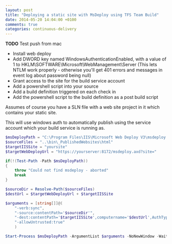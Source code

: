 ```yaml
---
layout: post
title: "Deploying a static site with MsDeploy using TFS Team Build"
date: 2014-05-20 14:04:00 +0100
comments: true
categories: continuous-delivery
---
```


**TODO**
Test push from mac

* Install web deploy
* Add DWORD key named WindowsAuthenticationEnabled, with a value of 1 to HKLM\SOFTWARE\Microsoft\WebManagement\Server (This lets NTLM work properly - otherwise you'll get 401 errors and messages in event log about password being null)
* Grant access to the site for the build service account
* Add a powershell script into your source
* Add a build definition triggered on each check in
* Add the powershell script to the build definition as a post build script

Assumes of course you have a SLN file with a web site project in it which contains your static site.

This will use windows auth to automatically publish using the service account which your build service is running as.

``` powershell
$msDeployPath = "C:\Program Files\IIS\Microsoft Web Deploy V3\msdeploy.exe"
$sourceFiles = "..\bin\_PublishedWebsites\html"
$targetIISSite = "yoursite"
$targetWebDeployUrl = "https://yourserver:8172/msdeploy.axd?site="

if(!(Test-Path -Path $msDeployPath))
{
    throw "Could not find msdeploy - aborted"
    break
}

$sourceDir = Resolve-Path($sourceFiles)
$destUrl = $targetWebDeployUrl + $targetIISSite

$arguments = [string[]]@(
    "-verb:sync",
    "-source:contentPath='$sourceDir'",
    "-dest:contentPath='$targetIISSite',computername='$destUrl',AuthType='ntlm'",
    "-allowUntrusted:true"
    )

Start-Process $msDeployPath -ArgumentList $arguments -NoNewWindow -Wait
```

